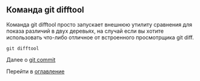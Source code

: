 ## Команда **git difftool**

Команда git difftool просто запускает внешнюю утилиту сравнения для показа различий в двух деревьях, на случай если вы хотите использовать что-либо отличное от встроенного просмотрщика git diff.
```bash=
git difftool
```
Далее о [git commit](/commit.md)

Перейти в [оглавление](/readme.md) 